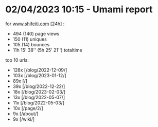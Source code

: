 # 02/04/2023 10:15 - Umami report
for www.shifeiti.com [24h] :

 - 494 (140) page views
 - 150 (11) uniques
 - 105 (14) bounces
 - 11h 15' 38'' (5h 25' 21'') totaltime


top 10 urls:
 - 128x [/blog/2022-12-09/]
 - 103x [/blog/2023-01-12/]
 - 89x [/]
 - 39x [/blog/2022-12-22/]
 - 18x [/blog/2023-02-03/]
 - 13x [/blog/2022-05-07/]
 - 11x [/blog/2022-05-03/]
 - 10x [/page/2/]
 - 9x [/about/]
 - 9x [/wiki/]


